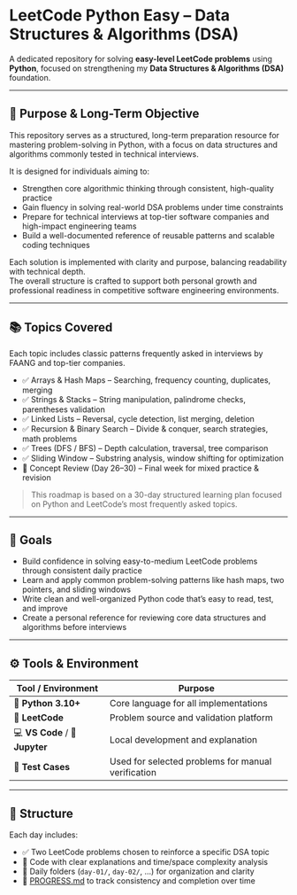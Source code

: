 # LeetCode Python Easy – Data Structures & Algorithms (DSA)

 A dedicated repository for solving **easy-level LeetCode problems** using **Python**, focused on strengthening my **Data Structures & Algorithms (DSA)** foundation.

---

## 🚀 Purpose & Long-Term Objective

This repository serves as a structured, long-term preparation resource for mastering problem-solving in Python, with a focus on data structures and algorithms commonly tested in technical interviews.

It is designed for individuals aiming to:

- Strengthen core algorithmic thinking through consistent, high-quality practice
- Gain fluency in solving real-world DSA problems under time constraints
- Prepare for technical interviews at top-tier software companies and high-impact engineering teams
- Build a well-documented reference of reusable patterns and scalable coding techniques

Each solution is implemented with clarity and purpose, balancing readability with technical depth.  
The overall structure is crafted to support both personal growth and professional readiness in competitive software engineering environments.

---

## 📚 Topics Covered

Each topic includes classic patterns frequently asked in interviews by FAANG and top-tier companies.

- ✅ Arrays & Hash Maps – Searching, frequency counting, duplicates, merging
- ✅ Strings & Stacks – String manipulation, palindrome checks, parentheses validation
- ✅ Linked Lists – Reversal, cycle detection, list merging, deletion
- ✅ Recursion & Binary Search – Divide & conquer, search strategies, math problems
- ✅ Trees (DFS / BFS) – Depth calculation, traversal, tree comparison
- ✅ Sliding Window – Substring analysis, window shifting for optimization
- 🔁 Concept Review (Day 26–30) – Final week for mixed practice & revision

> This roadmap is based on a 30-day structured learning plan focused on Python and LeetCode’s most frequently asked topics.

---

## 🎯 Goals
- Build confidence in solving easy-to-medium LeetCode problems through consistent daily practice
- Learn and apply common problem-solving patterns like hash maps, two pointers, and sliding windows
- Write clean and well-organized Python code that’s easy to read, test, and improve
- Create a personal reference for reviewing core data structures and algorithms before interviews

---

## ⚙️ Tools & Environment

| Tool / Environment | Purpose |
|--------------------|---------|
| 🐍 **Python 3.10+** | Core language for all implementations |
| 📘 **LeetCode**     | Problem source and validation platform |
| 💻 **VS Code** / 📓 **Jupyter** | Local development and explanation |
| 🧪 **Test Cases**   | Used for selected problems for manual verification |

---

## 📂 Structure

Each day includes:

- ✅ Two LeetCode problems chosen to reinforce a specific DSA topic
- 🧠 Code with clear explanations and time/space complexity analysis
- 📁 Daily folders (`day-01/`, `day-02/`, ...) for organization and clarity
- 📄 [PROGRESS.md](https://github.com/lyushher/LeetCode-Python-Easy-DSA/blob/main/PROGRESS.md) to track consistency and completion over time


